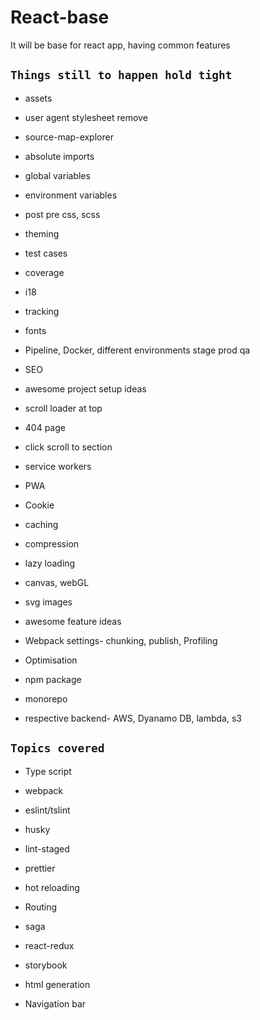 # React-base

It will be base for react app, having common features

## `Things still to happen hold tight`

- assets 
- user agent stylesheet remove
- source-map-explorer
- absolute imports
- global variables
- environment variables
- post pre css, scss
- theming
- test cases
- coverage
- i18
- tracking
- fonts
- Pipeline, Docker, different environments stage prod qa
- SEO
- awesome project setup ideas

- scroll loader at top
- 404 page
- click scroll to section
- service workers
- PWA
- Cookie
- caching
- compression
- lazy loading
- canvas, webGL
- svg images
- awesome feature ideas

- Webpack settings- chunking, publish, Profiling
- Optimisation
- npm package
- monorepo

- respective backend- AWS, Dyanamo DB, lambda, s3

## `Topics covered`

- Type script
- webpack
- eslint/tslint
- husky
- lint-staged
- prettier
- hot reloading
- Routing
- saga
- react-redux
- storybook
- html generation

- Navigation bar
